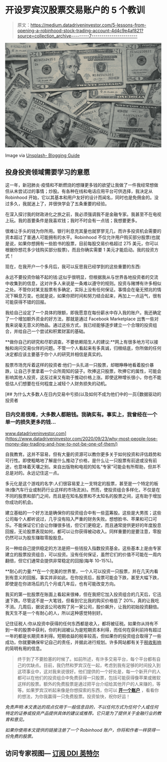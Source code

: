 # 开设罗宾汉股票交易账户的 5 个教训

> 原文：<https://medium.datadriveninvestor.com/5-lessons-from-opening-a-robinhood-stock-trading-account-4d4c9e4af821?source=collection_archive---------7----------------------->

![](img/cc5fd0b11047284c6b45187e1c8267fa.png)

Image via [Unsplash- Blogging Guide](https://images.unsplash.com/photo-1604689598793-b8bf1dc445a1?ixlib=rb-1.2.1&ixid=MXwxMjA3fDB8MHxwaG90by1wYWdlfHx8fGVufDB8fHw%3D&auto=format&fit=crop&w=1050&q=80)

## 投身投资领域需要学习的意愿

这一年，新冠肺炎·疫情和不断燃烧的想赚更多钱的欲望让我做了一件我经常想做但从未尝试过的事情；炒股。有各种在线和电话应用平台可供选择，我决定从 Robinhood 开始，它以其基本和用户友好的设计而闻名，同时也是免佣金的。没过多久，我就迷上了，并很快学会了五条重要的经验。

在深入探讨我的财政进化之旅之前，我必须强调我不是金融专家。我甚至不在电视上玩。我的首要条件是我喜欢钱；我时不时会有一点钱；我想要更多。

很难让手头的钱为你所用。银行利息充其量也就寥寥无几，而许多投资机会需要的资本超过了普通人可能拥有的水平。Robinhood 不仅允许用户购买部分股票(也就是说，如果你想拥有一些脸书的股票，目前每股交易价格超过 275 美元，你可以根据你想花多少钱购买部分股票)，而且你确实需要 1 美元才能启动。我的投资方式！

现在，在我开户一个多月后，我可以反思我已经学到的这些重要的东西:

永远不要投资你输不起的钱:这似乎很明显，但根据我从与世界各地投资者的交流中收集到的信息，这对许多人来说是一条难以遵守的规则。投资与赌博有许多相似之处。不管你对某支股票有多确定，实际上没有任何保证。事情会在毫无预兆的情况下瞬息万变。也就是说，如果你把时间和努力结合起来，再加上一点运气，很有可能获得不错的回报。

我给自己设定了一个具体的限额，即我愿意在每份薪水中存入我的账户。我还确定了一个增加额外资金的好方法，那就是通过 Facebook Marketplace 出售一些对我来说毫无意义的物品。通过这些方式，我已经能够逐步建立一个合理的投资组合，并给自己一个尝试和积累财富的基础。

**做你自己的研究和尽职调查。不要依赖陌生人的建议:**网上有很多地方可以接触和询问交易伙伴的问题。不管一个人看起来有多真诚，归根结底，你所做的任何决定都应该主要基于你个人的研究并相信是真实的。

股票市场充斥着这样的投资者:他们一头扎进一只股票，却眼睁睁地看着股价暴跌，让自己手里拿着一个众所周知的袋子。吹捧这只股票，吹捧它的属性，可能会影响其他人投资，这反过来又有助于推动价格上涨。即使这种增长很小，你也不能低估人们想要在任何程度上减轻个人财务损失的动机。

[](https://www.datadriveninvestor.com/2020/09/23/why-most-people-lose-money-day-trading-and-how-to-not-be-one-of-them/) [## 为什么大多数人在日内交易中亏损(以及如何不成为他们中的一员)|数据驱动的投资者

### 日内交易很难，大多数人都赔钱。我确实有。事实上，我曾经在一个单一的损失更多的钱…

www.datadriveninvestor.com](https://www.datadriveninvestor.com/2020/09/23/why-most-people-lose-money-day-trading-and-how-to-not-be-one-of-them/) 

自我教育。这并不容易，但有大量的资源可以教你更多关于如何投资和评估趋势和可行性。即使粗略地了解是什么推动了价格，是什么让一只股票有前途或没有前途，也意味着天壤之别。来自出版物和电视的知名“专家”可能会有所帮助，但并不总是对的。永远记住这一点。

多元化是这个游戏的名字:人们很容易爱上一支特定的股票，甚至是一个特定的板块(像汽车行业或制药行业这样的市场流派)。然而，使投资组合多样化，不仅是在不同的股票和部门之间，而且是在知名股票和不太知名的股票之间，这有助于增加你成功的机会。

建立基础的一个好方法是确保你的投资组合中有一些蓝筹股。这些是大男孩；这些公司每个人都听说过，几乎没有陷入严重的财务失败。想想脸书、苹果和可口可乐。不能保证它们会让你赚很多钱，但它们更稳定，而且通常提供更好的年度股息回报，无论股票表现如何，都可以让你获得被动收入。同样重要的是要注意，零股仍然可以为股东赚取零股股息。

另一种给自己提供稳定的方法是把一些钱投入指数投资基金。这些基本上是由专家建立的股票投资组合，可以投资。没有任何保证，虽然它们的价值不可能在一周内翻倍，但它们通常会提供非常稳定的回报(每年 10-15%)。

**耐心的力量:**在一个完美的世界里，一个人可以投资一只股票，并在几天内看到有意义的回报。事实并非如此。在你投资后，股票可能会下跌，甚至大幅下跌，即使是在你进场后的几个月或几年后，也有可能改变方向。

我买的第一批股票在账面上看起来很棒，但在我把它加入投资组合的几天后，它迅速下跌。尽管这不是一大笔钱，但看到它比我的购买价格低了 20%，真的让我吃不消。几周后，据说该公司收购了另一家公司，股价飙升，让我的初始投资翻倍。我天生不是一个有耐心的人，所以这种感觉特别好。

记住征税人:你从投资中获得的任何东西都是收入，都将被征税。如果你从持有不到一年的股票中获利，你的利润被认为是短期资本利得，而任何在获利前持有超过一年的都是长期资本利得。短期收益的税率较高，但如果你的投资组合取得了一些成功，你就要确保牢记自己的责任，并据此进行规划。许多网站都有关于[税收影响](https://www.investopedia.com/articles/personal-finance/101515/comparing-longterm-vs-shortterm-capital-gain-tax-rates.asp)的简明有用的信息。

> 终于到了不要脸塞的时候了。如前所述，有许多交易平台，每个平台都有自己的优缺点。目前，我仍然和罗宾汉在一起，考虑到我有足够的时间投入到这项事业中，这对我来说很好。他们提供的一个好处是，每一个新开户的人都可以在他们的投资组合中免费获得一只股票，包括可能获得像苹果或微软这样的股票。额外的免费股票是通过把平台介绍给其他开户的人来赚的，等等。如果罗宾汉听起来像是你想探索的东西，你可以 [**开一个账户**](https://join.robinhood.com/andrewm17407) ，看看你的想法，为你我赢得一只免费股票。投资愉快，祝你好运！

*免责声明:本文表达的观点仅用于一般信息目的，不以任何方式为任何个人或任何特定的证券或投资产品提供具体的建议或推荐。它只是为了提供关于金融行业的教育和意见。*

*如果你使用本文提供的链接注册了一个 Robinhood 账户，你将和作者一样获得一份免费的股票。*

## 访问专家视图— [订阅 DDI 英特尔](https://datadriveninvestor.com/ddi-intel)